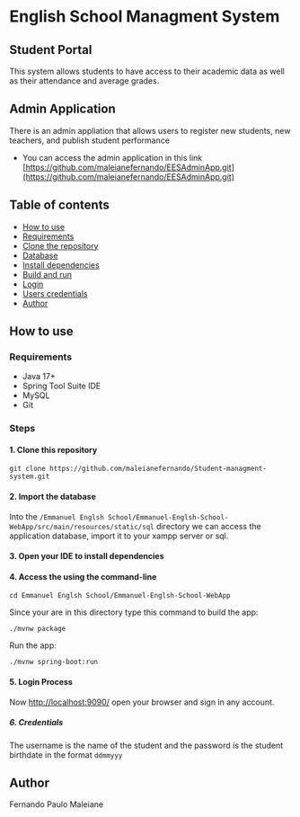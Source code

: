 # English School Managment System
## Student Portal
This system allows students to have access to their academic data as well as their attendance and average grades.

## Admin Application
There is an admin appliation that allows users to register new students, new teachers, and publish student performance

- You can access the admin application in this link [https://github.com/maleianefernando/EESAdminApp.git](https://github.com/maleianefernando/EESAdminApp.git)

## Table of contents
- [How to use](#how-to-use)
- [Requirements](#requirements)
- [Clone the repository](#1-clone-this-repository)
- [Database](#2-import-the-database)
- [Install dependencies](#3-open-your-ide-to-install-dependencies)
- [Build and run](#4-access-the-using-the-command-line)
- [Login](#5-login-process)
- [Users credentials](#6-credentials)
- [Author](#author)

## How to use
### Requirements
- Java 17+
- Spring Tool Suite IDE
- MySQL
- Git
### Steps
#### 1. Clone this repository
```
git clone https://github.com/maleianefernando/Student-managment-system.git
```
#### 2. Import the database
Into the ```/Emmanuel Englsh School/Emmanuel-Englsh-School-WebApp/src/main/resources/static/sql``` directory we can access the application database, import it to your xampp server or sql.

#### 3. Open your IDE to install dependencies
#### 4. Access the using the command-line
```
cd Emmanuel Englsh School/Emmanuel-Englsh-School-WebApp
```
Since your are in this directory type this command to build the app:
```
./mvnw package
```
Run the app:
```
./mvnw spring-boot:run
```

#### 5. Login Process
Now [http://localhost:9090/](http://localhost:9090/) open your browser and sign in any account.

##### 6. Credentials
The username is the name of the student and the password is the student birthdate in the format ```ddmmyyy```

## Author
Fernando Paulo Maleiane